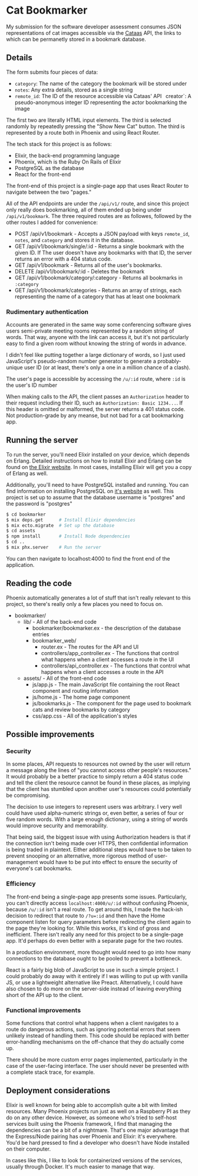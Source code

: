 # Cat Bookmarker
My submission for the software developer assessment consumes JSON
representations of cat images accessible via the [Cataas](https://cataas.com)
API, the links to which can be permanetly stored in a bookmark database.

## Details
The form submits four pieces of data:
 - `category`: The name of the category the bookmark will be stored under
 - `notes`: Any extra details, stored as a single string
 - `remote_id`: The ID of the resource accessible via Cataas' API
 ` `creator`: A pseudo-anonymous integer ID representing the actor bookmarking the image

The first two are literally HTML input elements. The third is selected randomly by repeatedly pressing the "Show New Cat" button. The third is represented by a route both in Phoenix and using React Router.

The tech stack for this project is as follows:
 - Elixir, the back-end programming language
 - Phoenix, which is the Ruby On Rails of Elixir
 - PostgreSQL as the database
 - React for the front-end

The front-end of this project is a single-page app that uses React Router to navigate between the two "pages."

All of the API endpoints are under the `/api/v1/` route, and since this project only really does bookmarking, all of them ended up being under `/api/v1/bookmark`. The three required routes are as followes, followed by the other routes I added for convenience:
 - POST /api/v1/bookmark - Accepts a JSON payload with keys `remote_id`, `notes`, and `category` and stores it in the database.
 - GET /api/v1/bookmark/single/:id - Returns a single bookmark with the given ID. If The user doesn't have any bookmarks with that ID, the server returns an error with a 404 status code.
 - GET /api/v1/bookmark - Returns all of the user's bookmarks.
 - DELETE /api/v1/bookmark/:id - Deletes the bookmark
 - GET /api/v1/bookmark/category/:category - Returns all bookmarks in `:category`
 - GET /api/v1/bookmark/categories - Returns an array of strings, each representing the name of a category that has at least one bookmark

### Rudimentary authentication
Accounts are generated in the same way some conferencing software gives users semi-private meeting rooms represented by a random string of words. That way, anyone with the link can access it, but it's not particularly easy to find a given room without knowing the string of words in advance.

I didn't feel like putting together a large dictionary of words, so I just used JavaScript's pseudo-random number generator to generate a probably-unique user ID (or at least, there's only a one in a million chance of a clash).

The user's page is accessible by accessing the `/u/:id` route, where `:id` is the user's ID number

When making calls to the API, the client passes an `Authorization` header to their request including their ID, such as `Authorization: Basic 1234...`. If this header is omitted or malformed, the server returns a 401 status code. Not production-grade by any meanse, but not bad for a cat bookmarking app.

## Running the server
To run the server, you'll need Elixir installed on your device, which depends
on Erlang. Detailed instructions on how to install Elixir and Erlang can be
found on [the Elixir website](https://elixir-lang.org/install.html). In most
cases, installing Elixir will get you a copy of Erlang as well.

Additionally, you'll need to have PostgreSQL installed and running. You can
find information on installing PostgreSQL on
[it's website](https://www.postgresql.org/download/) as well. This project is
set up to assume that the database username is "postgres" and the password is
"postgres"

```bash
$ cd bookmarker
$ mix deps.get      # Install Elixir dependencies
$ mix ecto.migrate  # Set up the database
$ cd assets
$ npm install       # Install Node dependencies
$ cd ..
$ mix phx.server    # Run the server
```

You can then navigate to localhost:4000 to find the front end of the
application.

## Reading the code
Phoenix automatically generates a lot of stuff that isn't really relevant to
this project, so there's really only a few places you need to focus on.

 - bookmarker/
    - lib/ - All of the back-end code
        - bookmarker/bookmarker.ex - the description of the database entries
        - bookmarker_web/
            - router.ex - The routes for the API and UI
            - controllers/app_controller.ex - The functions that control what
            happens when a client accesses a route in the UI
            - controllers/api_controller.ex - The functions that control what
            happens when a client accesses a route in the API
    - assets/ - All of the front-end code
        - js/app.js - The main JavaScript file containing the root React
        component and routing information
        - js/home.js - The home page component
        - js/bookmarks.js - The component for the page used to bookmark cats
        and review bookmarks by category
        - css/app.css - All of the application's styles


## Possible improvements

### Security
In some places, API requests to resources not owned by the user will return a
message along the lines of "you cannot access other people's resources." It
would probably be a better practice to simply return a 404 status code and tell
the client the resource cannot be found in these places, as implying that the
client has stumbled upon another user's resources could potentially be
compromising.

The decision to use integers to represent users was arbitrary. I very well could
have used alpha-numeric strings or, even better, a series of four or five random
words. With a large enough dictionary, using a string of words would improve
security and memorability.

That being said, the biggest issue with using Authorization headers is that if
the connection isn't being made over HTTPS, then confidential information is
being traded in plaintext. Either additional steps would have to be taken to
prevent snooping or an alternative, more rigorous method of user-management
would have to be put into effect to ensure the security of everyone's cat
bookmarks.

### Efficiency
The front-end being a single-page app presents some issues. Particularly, you
can't directly access `localhost:4000/u/:id` without confusing Phoenix, because
`/u/:id` isn't a real route. To get around this, I made the hack-ish decision
to redirect that route to `/?u=:id` and then have the Home component listen for
query parameters before redirecting the client again to the page they're looking
for. While this works, it's kind of gross and inefficient. There isn't really
any need for this project to be a single-page app. It'd perhaps do even better
with a separate page for the two routes.

In a production environment, more thought would need to go into how many
connections to the database ought to be pooled to prevent a bottleneck.

React is a fairly big blob of JavaScript to use in such a simple project. I
could probably do away with it entirely if I was willing to put up with vanilla
JS, or use a lightweight alternative like Preact. Alternatively, I could have
also chosen to do more on the server-side instead of leaving everything short of
the API up to the client.

### Functional improvements
Some functions that control what happens when a client navigates to a route do
dangerous actions, such as ignoring potential errors that seem unlikely instead
of handling them. This code should be replaced with better error-handling
mechanisms on the off-chance that they do actually come up.

There should be more custom error pages implemented, particularly in the case
of the user-facing interface. The user should never be presented with a complete
stack trace, for example.

## Deployment considerations
Elixir is well known for being able to accomplish quite a bit with limited
resources. Many Phoenix projects run just as well on a Raspberry PI as they do
on any other device. However, as someone who's tried to self-host services built
using the Phoenix framework, I find that managing the dependencies can be a bit
of a nightmare. That's one major advantage that the Express/Node pairing has
over Phoenix and Elixir: it's everywhere. You'd be hard pressed to find a
developer who doesn't have Node installed on their computer.

In cases like this, I like to look for containerized versions of the services,
usually through Docker. It's much easier to manage that way.
